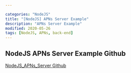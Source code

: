 ```yaml
---

categories: "NodeJS"
title: "[NodeJS] APNs Server Example"
description: "APNs Server Example"
modified: 2020-05-26
tags: [NodeJS, APNs, back-end]
---
```


## NodeJS APNs Server Example Github
[NodeJS_APNs_Server Github](https://github.com/tigi44/NodeJS_APNs_Server)
